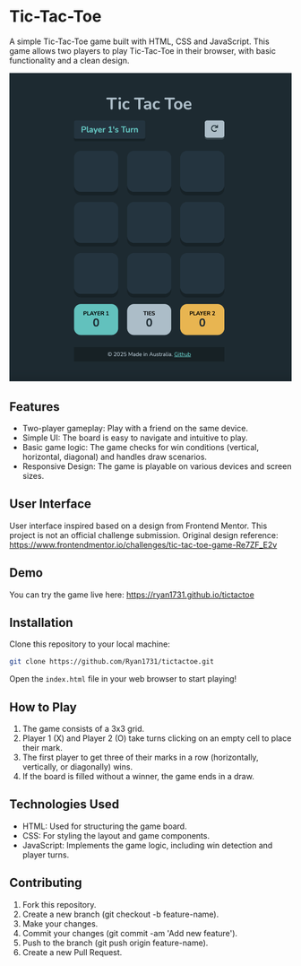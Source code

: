 # Tic-Tac-Toe
A simple Tic-Tac-Toe game built with HTML, CSS and JavaScript. This game allows two players to play Tic-Tac-Toe in their browser, with basic functionality and a clean design.

![Tic-Tac-Toe Screenshot](/assets/images/tictactoe-preview.png)

## Features
* Two-player gameplay: Play with a friend on the same device.
* Simple UI: The board is easy to navigate and intuitive to play.
* Basic game logic: The game checks for win conditions (vertical, horizontal, diagonal) and handles draw scenarios.
* Responsive Design: The game is playable on various devices and screen sizes.

## User Interface
User interface inspired based on a design from Frontend Mentor. This project is not an official challenge submission.
Original design reference: 
https://www.frontendmentor.io/challenges/tic-tac-toe-game-Re7ZF_E2v

## Demo
You can try the game live here:
https://ryan1731.github.io/tictactoe

## Installation
Clone this repository to your local machine:

```bash 
git clone https://github.com/Ryan1731/tictactoe.git
```

Open the `index.html` file in your web browser to start playing!

## How to Play
1. The game consists of a 3x3 grid.
2. Player 1 (X) and Player 2 (O) take turns clicking on an empty cell to place their mark.
3. The first player to get three of their marks in a row (horizontally, vertically, or diagonally) wins.
4. If the board is filled without a winner, the game ends in a draw.

## Technologies Used
* HTML: Used for structuring the game board.
* CSS: For styling the layout and game components.
* JavaScript: Implements the game logic, including win detection and player turns.

## Contributing
1. Fork this repository.
2. Create a new branch (git checkout -b feature-name).
3. Make your changes.
4. Commit your changes (git commit -am 'Add new feature').
5. Push to the branch (git push origin feature-name).
6. Create a new Pull Request.